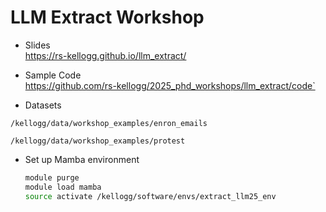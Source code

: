 # LLM Extract Workshop

- Slides  
https://rs-kellogg.github.io/llm_extract/

- Sample Code  
https://github.com/rs-kellogg/2025_phd_workshops/llm_extract/code`

- Datasets 

`/kellogg/data/workshop_examples/enron_emails`

`/kellogg/data/workshop_examples/protest`


- Set up Mamba environment  
    ```bash
    module purge
    module load mamba
    source activate /kellogg/software/envs/extract_llm25_env
    ```

